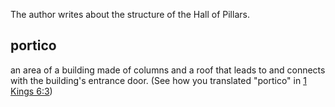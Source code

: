 The author writes about the structure of the Hall of Pillars.

## portico ##

an area of a building made of columns and a roof that leads to and connects with the building's entrance door. (See how you translated "portico" in [1 Kings 6:3](../06/03.md))
